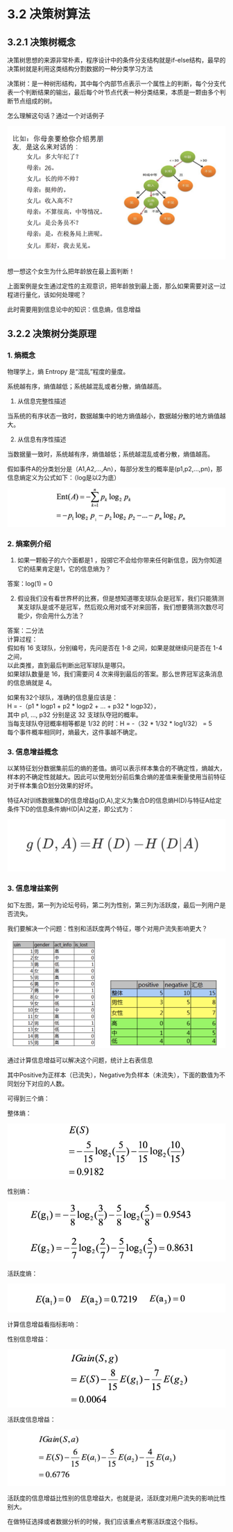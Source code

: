 # 3.2 决策树算法

## 3.2.1 决策树概念
决策树思想的来源非常朴素，程序设计中的条件分支结构就是if-else结构，最早的决策树就是利用这类结构分割数据的一种分类学习方法

决策树：是一种树形结构，其中每个内部节点表示一个属性上的判断，每个分支代表一个判断结果的输出，最后每个叶节点代表一种分类结果，本质是一颗由多个判断节点组成的树。

怎么理解这句话？通过一个对话例子

![图3-2-1](../imgs/3-2-1.png)

想一想这个女生为什么把年龄放在最上面判断！

上面案例是女生通过定性的主观意识，把年龄放到最上面，那么如果需要对这一过程进行量化，该如何处理呢？

此时需要用到信息论中的知识：信息熵，信息增益


## 3.2.2 决策树分类原理

### 1. 熵概念
物理学上，熵 Entropy 是“混乱”程度的量度。

系统越有序，熵值越低；系统越混乱或者分散，熵值越高。

1. 从信息完整性描述

当系统的有序状态一致时，数据越集中的地方熵值越小，数据越分散的地方熵值越大。

2. 从信息有序性描述

当数据量一致时，系统越有序，熵值越低；系统越混乱或者分散，熵值越高。

假如事件A的分类划分是（A1,A2,...,An），每部分发生的概率是(p1,p2,...,pn)，那信息熵定义为公式如下：（log是以2为底）

![图3-2-2](../imgs/3-2-2.png)

### 2. 熵案例介绍

1. 如果一颗骰子的六个面都是1 ，投掷它不会给你带来任何新信息，因为你知道它的结果肯定是1，它的信息熵为？

答案：log(1) = 0

2. 假设我们没有看世界杯的比赛，但是想知道哪支球队会是冠军，我们只能猜测某支球队是或不是冠军，然后观众用对或不对来回答，我们想要猜测次数尽可能少，你会用什么方法？

答案：二分法  
计算过程：  
假如有 16 支球队，分别编号，先问是否在 1-8 之间，如果是就继续问是否在 1-4 之间，  
以此类推，直到最后判断出冠军球队是哪只。  
如果球队数量是 16，我们需要问 4 次来得到最后的答案。那么世界冠军这条消息的信息熵就是 4。

如果有32个球队，准确的信息量应该是：   
H = -（p1 * logp1 + p2 * logp2 + ... + p32 * logp32），  
其中 p1, ..., p32 分别是这 32 支球队夺冠的概率。  
当每支球队夺冠概率相等都是 1/32 的时：H = -（32 * 1/32 * log1/32） = 5  
每个事件概率相同时，熵最大，这件事越不确定。

### 3. 信息增益概念
以某特征划分数据集前后的熵的差值。熵可以表示样本集合的不确定性，熵越大，样本的不确定性就越大。因此可以使用划分前后集合熵的差值来衡量使用当前特征对于样本集合D划分效果的好坏。

特征A对训练数据集D的信息增益g(D,A),定义为集合D的信息熵H(D)与特征A给定条件下D的信息条件熵H(D|A)之差，即公式为：

![图3-2-3](../imgs/3-2-3.png)


### 3. 信息增益案例
如下左图，第一列为论坛号码，第二列为性别，第三列为活跃度，最后一列用户是否流失。

我们要解决一个问题：性别和活跃度两个特征，哪个对用户流失影响更大？

![图3-2-4](../imgs/3-2-4.png)

通过计算信息增益可以解决这个问题，统计上右表信息

其中Positive为正样本（已流失），Negative为负样本（未流失），下面的数值为不同划分下对应的人数。

可得到三个熵：

整体熵：

![图3-2-5](../imgs/3-2-5.png)

性别熵：

![图3-2-6](../imgs/3-2-6.png)

活跃度熵：

![图3-2-7](../imgs/3-2-7.png)


计算信息增益看指标影响：

性别信息增益：

![图3-2-8](../imgs/3-2-8.png)

活跃度信息增益：

![图3-2-9](../imgs/3-2-9.png)

活跃度的信息增益比性别的信息增益大，也就是说，活跃度对用户流失的影响比性别大。

在做特征选择或者数据分析的时候，我们应该重点考察活跃度这个指标。